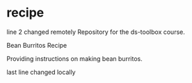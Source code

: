 # recipe
line 2 changed remotely
Repository for the ds-toolbox course.

Bean Burritos Recipe

Providing instructions on making bean burritos.

last line changed locally